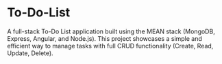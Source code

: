 # To-Do-List
A full-stack To-Do List application built using the MEAN stack (MongoDB, Express, Angular, and Node.js). This project showcases a simple and efficient way to manage tasks with full CRUD functionality (Create, Read, Update, Delete).

